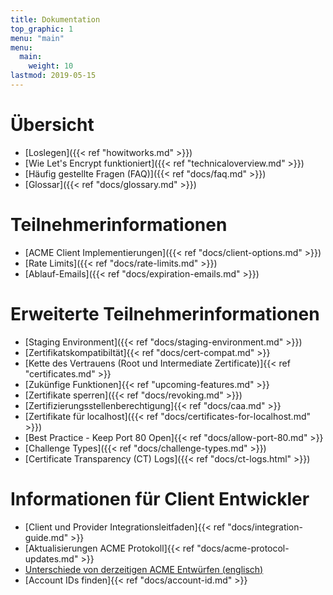 ```yaml
---
title: Dokumentation
top_graphic: 1
menu: "main"
menu:
  main:
    weight: 10
lastmod: 2019-05-15
---
```


# Übersicht

* [Loslegen]({{< ref "howitworks.md" >}})
* [Wie Let's Encrypt funktioniert]({{< ref "technicaloverview.md" >}})
* [Häufig gestellte Fragen (FAQ)]({{< ref "docs/faq.md" >}})
* [Glossar]({{< ref "docs/glossary.md" >}})

# Teilnehmerinformationen

* [ACME Client Implementierungen]({{< ref "docs/client-options.md" >}})
* [Rate Limits]({{< ref "docs/rate-limits.md" >}})
* [Ablauf-Emails]({{< ref "docs/expiration-emails.md" >}})

# Erweiterte Teilnehmerinformationen

* [Staging Environment]({{< ref "docs/staging-environment.md" >}})
* [Zertifikatskompatibiltät]{{< ref "docs/cert-compat.md" >}}
* [Kette des Vertrauens (Root und Intermediate Zertificate)]{{< ref "certificates.md" >}}
* [Zukünfige Funktionen]{{< ref "upcoming-features.md" >}}
* [Zertifikate sperren]({{< ref "docs/revoking.md" >}})
* [Zertifizierungsstellenberechtigung]{{< ref "docs/caa.md" >}}
* [Zertifikate für localhost]({{< ref "docs/certificates-for-localhost.md" >}})
* [Best Practice - Keep Port 80 Open]{{< ref "docs/allow-port-80.md" >}}
* [Challenge Types]({{< ref "docs/challenge-types.md" >}})
* [Certificate Transparency (CT) Logs]({{< ref "docs/ct-logs.html" >}})

# Informationen für Client Entwickler

* [Client und Provider Integrationsleitfaden]{{< ref "docs/integration-guide.md" >}}
* [Aktualisierungen ACME Protokoll]{{< ref "docs/acme-protocol-updates.md" >}}
* [Unterschiede von derzeitigen ACME Entwürfen (englisch)](https://github.com/letsencrypt/boulder/blob/master/docs/acme-divergences.md)
* [Account IDs finden]{{< ref "docs/account-id.md" >}}
